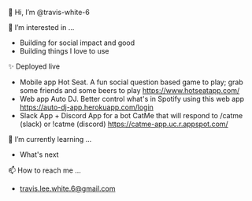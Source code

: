 👋 Hi, I’m @travis-white-6

👀 I’m interested in ...
- Building for social impact and good
- Building things I love to use

✨ Deployed live
- Mobile app Hot Seat. A fun social question based game to play; grab some friends and some beers to play https://www.hotseatapp.com/
- Web app Auto DJ. Better control what's in Spotify using this web app https://auto-dj-app.herokuapp.com/login
- Slack App + Discord App for a bot CatMe that will respond to /catme (slack) or !catme (discord) https://catme-app.uc.r.appspot.com/

🌱 I’m currently learning ...
- What's next

📫 How to reach me ...
- travis.lee.white.6@gmail.com

<!---
travis-white-6/travis-white-6 is a ✨ special ✨ repository because its `README.md` (this file) appears on your GitHub profile.
You can click the Preview link to take a look at your changes.
--->
